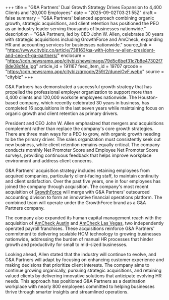 +++
title = "G&A Partners' Dual Growth Strategy Drives Expansion to 4,400 Clients and 120,000 Employees"
date = "2025-09-02T03:21:55Z"
draft = false
summary = "G&A Partners' balanced approach combining organic growth, strategic acquisitions, and client retention has positioned the PEO as an industry leader serving thousands of businesses nationwide."
description = "G&A Partners, led by CEO John W. Allen, celebrates 30 years with strategic acquisitions including GrowthForce and AmCheck, expanding HR and accounting services for businesses nationwide."
source_link = "https://www.citybiz.co/article/738163/qa-with-john-w-allen-president-and-ceo-of-ga-partners/"
enclosure = "https://cdn.newsramp.app/citybiz/newsimage/79d5c6bef31c7b8e47302f78de08df4e.jpg"
article_id = 191167
feed_item_id = 19707
qrcode = "https://cdn.newsramp.app/citybiz/qrcode/259/2/duneiOvF.webp"
source = "citybiz"
+++

<p>G&A Partners has demonstrated a successful growth strategy that has propelled the professional employer organization to support more than 4,400 clients and 120,000 worksite employees nationwide. The Houston-based company, which recently celebrated 30 years in business, has completed 16 acquisitions in the last seven years while maintaining focus on organic growth and client retention as primary drivers.</p><p>President and CEO John W. Allen emphasized that mergers and acquisitions complement rather than replace the company's core growth strategies. There are three main ways for a PEO to grow, with organic growth needing to be the primary driver. The sales organization must consistently seek out new business, while client retention remains equally critical. The company conducts monthly Net Promoter Score and Employee Net Promoter Score surveys, providing continuous feedback that helps improve workplace environment and address client concerns.</p><p>G&A Partners' acquisition strategy includes retaining employees from acquired companies, particularly client-facing staff, to maintain continuity and client satisfaction. Over the past five years, one in four employees has joined the company through acquisition. The company's most recent acquisition of <a href="https://www.growthforce.com" rel="nofollow" target="_blank">GrowthForce</a> will merge with G&A Partners' outsourced accounting division to form an innovative financial operations platform. The combined team will operate under the GrowthForce brand as a G&A Partners company.</p><p>The company also expanded its human capital management reach with the acquisition of <a href="https://www.amcheck.com" rel="nofollow" target="_blank">AmCheck Austin</a> and <a href="https://www.amcheck.com" rel="nofollow" target="_blank">AmCheck Las Vegas</a>, two independently operated payroll franchises. These acquisitions reinforce G&A Partners' commitment to delivering scalable HCM technology to growing businesses nationwide, addressing the burden of manual HR processes that hinder growth and productivity for small to mid-sized businesses.</p><p>Looking ahead, Allen stated that the industry will continue to evolve, and G&A Partners will adapt by focusing on enhancing customer experience and making decisions that prioritize client interests. The company aims to continue growing organically, pursuing strategic acquisitions, and retaining valued clients by delivering innovative solutions that anticipate evolving HR needs. This approach has positioned G&A Partners as a destination workplace with nearly 800 employees committed to helping businesses thrive through smarter insights and streamlined operations.</p>